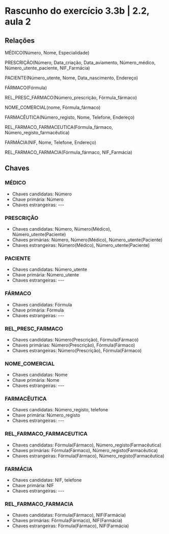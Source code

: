 # **Rascunho do exercício 3.3b** | 2.2, aula 2
## **Relações**
MÉDICO(Número, Nome, Especialidade)

PRESCRIÇÃO(Número, Data_criação, Data_aviamento, Número_médico, Número_utente_paciente, NIF_Farmácia)

PACIENTE(Número_utente, Nome, Data_nascimento, Endereço)

FÁRMACO(Fórmula)

REL_PRESC_FARMACO(Número_prescrição, Fórmula_fármaco)

NOME_COMERCIAL(nome, Fórmula_fármaco)

FARMACÊUTICA(Número_registo, Nome, Telefone, Endereço)

REL_FARMACO_FARMACEUTICA(Fórmula_fármaco, Número_registo_farmacêutica)

FARMÁCIA(NIF, Nome, Telefone, Endereço)

REL_FARMACO_FARMACIA(Fórmula_fármaco, NIF_Farmácia)


## **Chaves**
### MÉDICO
- Chaves candidatas: Número
- Chave primária: Número
- Chaves estrangeiras: ---

### PRESCRIÇÃO
- Chaves candidatas: Número, Número(Médico), Número_utente(Paciente)
- Chaves primárias: Número, Número(Médico), Número_utente(Paciente)
- Chaves estrangeiras: Número(Médico), Número_utente(Paciente)

### PACIENTE
- Chaves candidatas: Número_utente
- Chave primária: Número_utente
- Chaves estrangeiras: ---

### FÁRMACO
- Chaves candidatas: Fórmula
- Chave primária: Fórmula
- Chaves estrangeiras: ---

### REL_PRESC_FARMACO
<!-- relação N:M entre PRESCRIÇÃO e FÁRMACO -->
- Chaves candidatas: Número(Prescrição), Fórmula(Fármaco)
- Chaves primárias: Número(Prescrição), Fórmula(Fármaco)
- Chaves estrangeiras: Número(Prescrição), Fórmula(Fármaco)

### NOME_COMERCIAL
- Chaves candidatas: Nome
- Chave primária: Nome
- Chaves estrangeiras: ---

### FARMACÊUTICA
- Chaves candidatas: Número_registo, telefone
- Chave primária: Número_registo
- Chaves estrangeiras: ---

### REL_FARMACO_FARMACEUTICA
<!-- relação N:M entre FÁRMACO e FARMACÊUTICA -->
- Chaves candidatas: Fórmula(Fármaco), Número_registo(Farmacêutica)
- Chaves primárias: Fórmula(Fármaco), Número_registo(Farmacêutica)
- Chaves estrangeiras: Fórmula(Fármaco), Número_registo(Farmacêutica)

### FARMÁCIA
- Chaves candidatas: NIF, telefone
- Chave primária: NIF
- Chaves estrangeiras: ---

### REL_FARMACO_FARMACIA
<!-- relação N:M entre FÁRMACO e FARMÁCIA -->
- Chaves candidatas: Fórmula(Fármaco), NIF(Farmácia)
- Chaves primárias: Fórmula(Fármaco), NIF(Farmácia)
- Chaves estrangeiras: Fórmula(Fármaco), NIF(Farmácia)